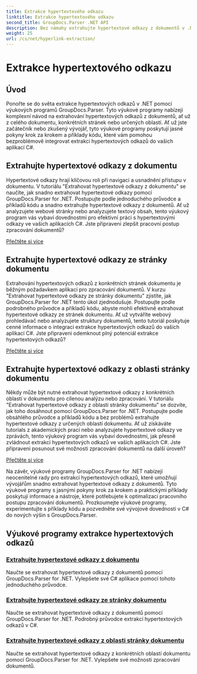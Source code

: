 ```yaml
---
title: Extrakce hypertextového odkazu
linktitle: Extrakce hypertextového odkazu
second_title: GroupDocs.Parser .NET API
description: Bez námahy extrahujte hypertextové odkazy z dokumentů v .NET pomocí GroupDocs.Parser. Vylepšete své aplikace C# pomocí podrobných průvodců pro extrakci hypertextových odkazů.
weight: 25
url: /cs/net/hyperlink-extraction/
---
```


# Extrakce hypertextového odkazu

## Úvod

Ponořte se do světa extrakce hypertextových odkazů v .NET pomocí výukových programů GroupDocs.Parser. Tyto výukové programy nabízejí komplexní návod na extrahování hypertextových odkazů z dokumentů, ať už z celého dokumentu, konkrétních stránek nebo určených oblastí. Ať už jste začátečník nebo zkušený vývojář, tyto výukové programy poskytují jasné pokyny krok za krokem a příklady kódu, které vám pomohou bezproblémově integrovat extrakci hypertextových odkazů do vašich aplikací C#.

## Extrahujte hypertextové odkazy z dokumentu

Hypertextové odkazy hrají klíčovou roli při navigaci a usnadnění přístupu v dokumentu. V tutoriálu "Extrahovat hypertextové odkazy z dokumentu" se naučíte, jak snadno extrahovat hypertextové odkazy pomocí GroupDocs.Parser for .NET. Postupujte podle jednoduchého průvodce a příkladů kódu a snadno extrahujte hypertextové odkazy z dokumentů. Ať už analyzujete webové stránky nebo analyzujete textový obsah, tento výukový program vás vybaví dovednostmi pro efektivní práci s hypertextovými odkazy ve vašich aplikacích C#. Jste připraveni zlepšit pracovní postup zpracování dokumentů?

[Přečtěte si více](./extract-hyperlinks-from-document/)

## Extrahujte hypertextové odkazy ze stránky dokumentu

Extrahování hypertextových odkazů z konkrétních stránek dokumentu je běžným požadavkem aplikací pro zpracování dokumentů. V kurzu "Extrahovat hypertextové odkazy ze stránky dokumentu" zjistíte, jak GroupDocs.Parser for .NET tento úkol zjednodušuje. Postupujte podle podrobného průvodce a příkladů kódu, abyste mohli efektivně extrahovat hypertextové odkazy ze stránek dokumentu. Ať už vytváříte webový prohledávač nebo analyzujete struktury dokumentů, tento tutoriál poskytuje cenné informace o integraci extrakce hypertextových odkazů do vašich aplikací C#. Jste připraveni odemknout plný potenciál extrakce hypertextových odkazů?

[Přečtěte si více](./extract-hyperlinks-from-document-page/)

## Extrahujte hypertextové odkazy z oblasti stránky dokumentu

Někdy může být nutné extrahovat hypertextové odkazy z konkrétních oblastí v dokumentu pro cílenou analýzu nebo zpracování. V tutoriálu "Extrahovat hypertextové odkazy z oblasti stránky dokumentu" se dozvíte, jak toho dosáhnout pomocí GroupDocs.Parser for .NET. Postupujte podle obsáhlého průvodce a příkladů kódu a bez problémů extrahujte hypertextové odkazy z určených oblastí dokumentu. Ať už získáváte tutorials z akademických prací nebo analyzujete hypertextové odkazy ve zprávách, tento výukový program vás vybaví dovednostmi, jak přesně zvládnout extrakci hypertextových odkazů ve vašich aplikacích C#. Jste připraveni posunout své možnosti zpracování dokumentů na další úroveň?

[Přečtěte si více](./extract-hyperlinks-from-document-page-area/)

Na závěr, výukové programy GroupDocs.Parser for .NET nabízejí neocenitelné rady pro extrakci hypertextových odkazů, které umožňují vývojářům snadno extrahovat hypertextové odkazy z dokumentů. Tyto výukové programy s jasnými pokyny krok za krokem a praktickými příklady poskytují informace a nástroje, které potřebujete k optimalizaci pracovního postupu zpracování dokumentů. Prozkoumejte výukové programy, experimentujte s příklady kódu a pozvedněte své vývojové dovednosti v C# do nových výšin s GroupDocs.Parser.
## Výukové programy extrakce hypertextových odkazů
### [Extrahujte hypertextové odkazy z dokumentu](./extract-hyperlinks-from-document/)
Naučte se extrahovat hypertextové odkazy z dokumentů pomocí GroupDocs.Parser for .NET. Vylepšete své C# aplikace pomocí tohoto jednoduchého průvodce.
### [Extrahujte hypertextové odkazy ze stránky dokumentu](./extract-hyperlinks-from-document-page/)
Naučte se extrahovat hypertextové odkazy z dokumentů pomocí GroupDocs.Parser for .NET. Podrobný průvodce extrakcí hypertextových odkazů v C#.
### [Extrahujte hypertextové odkazy z oblasti stránky dokumentu](./extract-hyperlinks-from-document-page-area/)
Naučte se extrahovat hypertextové odkazy z konkrétních oblastí dokumentu pomocí GroupDocs.Parser for .NET. Vylepšete své možnosti zpracování dokumentů.